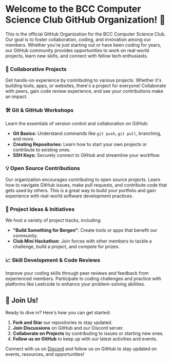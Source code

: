 # Welcome to the BCC Computer Science Club GitHub Organization! 🚀

This is the official GitHub Organization for the BCC Computer Science Club. Our goal is to foster collaboration, coding, and innovation among our members. Whether you're just starting out or have been coding for years, our GitHub community provides opportunities to work on real-world projects, learn new skills, and connect with fellow tech enthusiasts.


### 🤝 Collaborative Projects
Get hands-on experience by contributing to various projects. Whether it's building tools, apps, or websites, there's a project for everyone! Collaborate with peers, gain code review experience, and see your contributions make an impact.

### 🛠 Git & GitHub Workshops
Learn the essentials of version control and collaboration on GitHub:
- **Git Basics:** Understand commands like `git push`, `git pull`, branching, and more.
- **Creating Repositories:** Learn how to start your own projects or contribute to existing ones.
- **SSH Keys:** Securely connect to GitHub and streamline your workflow.

### 💡 Open Source Contributions
Our organization encourages contributing to open source projects. Learn how to navigate GitHub issues, make pull requests, and contribute code that gets used by others. This is a great way to build your portfolio and gain experience with real-world software development practices.

### 📂 Project Ideas & Initiatives
We host a variety of project tracks, including:
- **"Build Something for Bergen"**: Create tools or apps that benefit our community.
- **Club Mini Hackathon**: Join forces with other members to tackle a challenge, build a project, and compete for prizes.

### 📈 Skill Development & Code Reviews
Improve your coding skills through peer reviews and feedback from experienced members. Participate in coding challenges and practice with platforms like Leetcode to enhance your problem-solving abilities.


## 📣 Join Us!
Ready to dive in? Here's how you can get started:
1. **Fork and Star** our repositories to stay updated.
2. **Join Discussions** on GitHub and our Discord server.
3. **Collaborate on Projects** by contributing to issues or starting new ones.
4. **Follow us on GitHub** to keep up with our latest activities and events.

Connect with us on [Discord](https://discord.gg/ugNabdnQdK) and follow us on GitHub to stay updated on events, resources, and opportunities!


